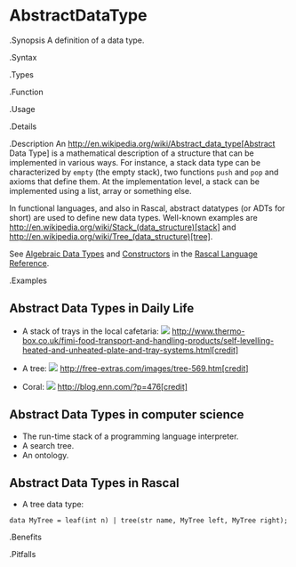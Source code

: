 # AbstractDataType

.Synopsis
A definition of a data type.

.Syntax

.Types

.Function
       
.Usage

.Details

.Description
An http://en.wikipedia.org/wiki/Abstract_data_type[Abstract Data Type] is a mathematical description of a structure
that can be implemented in various ways. For instance, a stack data type can be characterized by `empty` (the empty stack),
two functions `push` and `pop` and axioms that define them. At the implementation level, a stack
can be implemented using a list, array or something else.

In functional languages, and also in Rascal, abstract datatypes (or ADTs for short)
are used to define new data types. Well-known examples are http://en.wikipedia.org/wiki/Stack_(data_structure)[stack] and http://en.wikipedia.org/wiki/Tree_(data_structure)[tree].

See [Algebraic Data Types]((Rascal:Declarations-AlgebraicDataType)) and 
[Constructors]((Rascal:Values-Constructor)) in the [Rascal Language Reference]((Rascal)).

.Examples

## Abstract Data Types in Daily Life

*  A stack of trays in the local cafetaria: ![]((dispenser.jpg))
   http://www.thermo-box.co.uk/fimi-food-transport-and-handling-products/self-levelling-heated-and-unheated-plate-and-tray-systems.html[credit]

*  A tree:
   ![]((tree.jpg))
   http://free-extras.com/images/tree-569.htm[credit]

*  Coral:
   ![]((coral.jpg))
   http://blog.enn.com/?p=476[credit]


## Abstract Data Types in computer science

*  The run-time stack of a programming language interpreter.
*  A search tree.
*  An ontology.


## Abstract Data Types in Rascal

*  A tree data type:
```rascal
data MyTree = leaf(int n) | tree(str name, MyTree left, MyTree right);
```

.Benefits

.Pitfalls

